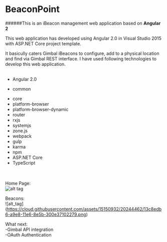 # BeaconPoint
######This is an iBeacon management web application based on **Angular 2**

This web application has developed using Angular 2.0 in Visual Studio 2015 with ASP.NET Core project template.

It basicully caters Gimbal iBeacons to configure, add to a physical location and find via Gimbal REST interface. I have used following technologies to develop this web application.
<br /><br />
- Angular 2.0<br />
* common<br />
- core<br />
- platform-browser<br />
- platform-browser-dynamic<br />
- router<br />
- rxjs<br />
- systemjs<br />
- zone.js<br />
- webpack<br />
- gulp<br />
- karma<br />
- npm<br />
- ASP.NET Core<br />
- TypeScript<br />
<br /><br />

Home Page:
<br />
![alt tag](https://cloud.githubusercontent.com/assets/15150932/20244446/421e3fbe-a9e7-11e6-97d9-0b2837d872b5.png)


Beacons:
<br />
![alt_tag] (https://cloud.githubusercontent.com/assets/15150932/20244462/13c8edb6-a9e8-11e6-8e5b-300e37102279.png)

What next:<br />
-Gimbal API integration<br />
-OAuth Authentication
